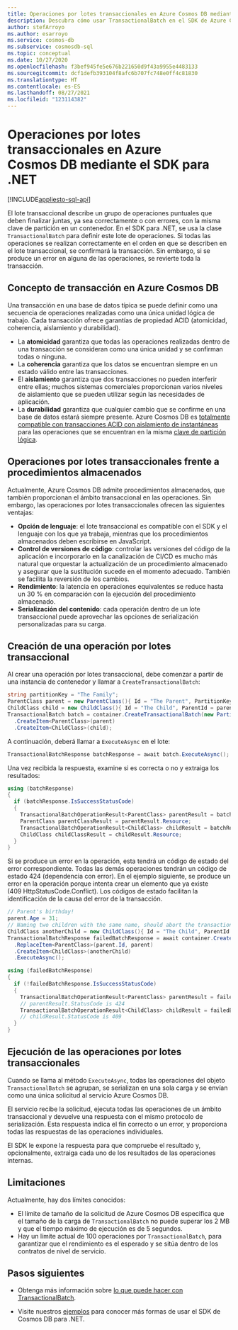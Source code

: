 ```yaml
---
title: Operaciones por lotes transaccionales en Azure Cosmos DB mediante el SDK para .NET
description: Descubra cómo usar TransactionalBatch en el SDK de Azure Cosmos DB para .NET para realizar un grupo de operaciones puntuales que finalicen bien correctamente, bien con errores.
author: stefArroyo
ms.author: esarroyo
ms.service: cosmos-db
ms.subservice: cosmosdb-sql
ms.topic: conceptual
ms.date: 10/27/2020
ms.openlocfilehash: f3bef945fe5e676b221650d9f43a9955e4483133
ms.sourcegitcommit: dcf1defb393104f8afc6b707fc748e0ff4c81830
ms.translationtype: HT
ms.contentlocale: es-ES
ms.lasthandoff: 08/27/2021
ms.locfileid: "123114382"
---
```

# <a name="transactional-batch-operations-in-azure-cosmos-db-using-the-net-sdk"></a>Operaciones por lotes transaccionales en Azure Cosmos DB mediante el SDK para .NET
[!INCLUDE[appliesto-sql-api](../includes/appliesto-sql-api.md)]

El lote transaccional describe un grupo de operaciones puntuales que deben finalizar juntas, ya sea correctamente o con errores, con la misma clave de partición en un contenedor. En el SDK para .NET, se usa la clase `TransactionalBatch` para definir este lote de operaciones. Si todas las operaciones se realizan correctamente en el orden en que se describen en el lote transaccional, se confirmará la transacción. Sin embargo, si se produce un error en alguna de las operaciones, se revierte toda la transacción.

## <a name="whats-a-transaction-in-azure-cosmos-db"></a>Concepto de transacción en Azure Cosmos DB

Una transacción en una base de datos típica se puede definir como una secuencia de operaciones realizadas como una única unidad lógica de trabajo. Cada transacción ofrece garantías de propiedad ACID (atomicidad, coherencia, aislamiento y durabilidad).

* La **atomicidad** garantiza que todas las operaciones realizadas dentro de una transacción se consideran como una única unidad y se confirman todas o ninguna.
* La **coherencia** garantiza que los datos se encuentran siempre en un estado válido entre las transacciones.
* El **aislamiento** garantiza que dos transacciones no pueden interferir entre ellas; muchos sistemas comerciales proporcionan varios niveles de aislamiento que se pueden utilizar según las necesidades de aplicación.
* La **durabilidad** garantiza que cualquier cambio que se confirme en una base de datos estará siempre presente.
Azure Cosmos DB es [totalmente compatible con transacciones ACID con aislamiento de instantáneas](database-transactions-optimistic-concurrency.md) para las operaciones que se encuentran en la misma [clave de partición lógica](../partitioning-overview.md).

## <a name="transactional-batch-operations-vs-stored-procedures"></a>Operaciones por lotes transaccionales frente a procedimientos almacenados

Actualmente, Azure Cosmos DB admite procedimientos almacenados, que también proporcionan el ámbito transaccional en las operaciones. Sin embargo, las operaciones por lotes transaccionales ofrecen las siguientes ventajas:

* **Opción de lenguaje**: el lote transaccional es compatible con el SDK y el lenguaje con los que ya trabaja, mientras que los procedimientos almacenados deben escribirse en JavaScript.
* **Control de versiones de código**: controlar las versiones del código de la aplicación e incorporarlo en la canalización de CI/CD es mucho más natural que orquestar la actualización de un procedimiento almacenado y asegurar que la sustitución sucede en el momento adecuado. También se facilita la reversión de los cambios.
* **Rendimiento**: la latencia en operaciones equivalentes se reduce hasta un 30 % en comparación con la ejecución del procedimiento almacenado.
* **Serialización del contenido**: cada operación dentro de un lote transaccional puede aprovechar las opciones de serialización personalizadas para su carga.

## <a name="how-to-create-a-transactional-batch-operation"></a>Creación de una operación por lotes transaccional

Al crear una operación por lotes transaccional, debe comenzar a partir de una instancia de contenedor y llamar a `CreateTransactionalBatch`:

```csharp
string partitionKey = "The Family";
ParentClass parent = new ParentClass(){ Id = "The Parent", PartitionKey = partitionKey, Name = "John", Age = 30 };
ChildClass child = new ChildClass(){ Id = "The Child", ParentId = parent.Id, PartitionKey = partitionKey };
TransactionalBatch batch = container.CreateTransactionalBatch(new PartitionKey(parent.PartitionKey)) 
  .CreateItem<ParentClass>(parent)
  .CreateItem<ChildClass>(child);
```

A continuación, deberá llamar a `ExecuteAsync` en el lote:

```csharp
TransactionalBatchResponse batchResponse = await batch.ExecuteAsync();
```

Una vez recibida la respuesta, examine si es correcta o no y extraiga los resultados:

```csharp
using (batchResponse)
{
  if (batchResponse.IsSuccessStatusCode)
  {
    TransactionalBatchOperationResult<ParentClass> parentResult = batchResponse.GetOperationResultAtIndex<ParentClass>(0);
    ParentClass parentClassResult = parentResult.Resource;
    TransactionalBatchOperationResult<ChildClass> childResult = batchResponse.GetOperationResultAtIndex<ChildClass>(1);
    ChildClass childClassResult = childResult.Resource;
  }
}
```

Si se produce un error en la operación, esta tendrá un código de estado del error correspondiente. Todas las demás operaciones tendrán un código de estado 424 (dependencia con error). En el ejemplo siguiente, se produce un error en la operación porque intenta crear un elemento que ya existe (409 HttpStatusCode.Conflict). Los códigos de estado facilitan la identificación de la causa del error de la transacción.

```csharp
// Parent's birthday!
parent.Age = 31;
// Naming two children with the same name, should abort the transaction
ChildClass anotherChild = new ChildClass(){ Id = "The Child", ParentId = parent.Id, PartitionKey = partitionKey };
TransactionalBatchResponse failedBatchResponse = await container.CreateTransactionalBatch(new PartitionKey(partitionKey))
  .ReplaceItem<ParentClass>(parent.Id, parent)
  .CreateItem<ChildClass>(anotherChild)
  .ExecuteAsync();

using (failedBatchResponse)
{
  if (!failedBatchResponse.IsSuccessStatusCode)
  {
    TransactionalBatchOperationResult<ParentClass> parentResult = failedBatchResponse.GetOperationResultAtIndex<ParentClass>(0);
    // parentResult.StatusCode is 424
    TransactionalBatchOperationResult<ChildClass> childResult = failedBatchResponse.GetOperationResultAtIndex<ChildClass>(1);
    // childResult.StatusCode is 409
  }
}
```

## <a name="how-are-transactional-batch-operations-executed"></a>Ejecución de las operaciones por lotes transaccionales

Cuando se llama al método `ExecuteAsync`, todas las operaciones del objeto `TransactionalBatch` se agrupan, se serializan en una sola carga y se envían como una única solicitud al servicio Azure Cosmos DB.

El servicio recibe la solicitud, ejecuta todas las operaciones de un ámbito transaccional y devuelve una respuesta con el mismo protocolo de serialización. Esta respuesta indica el fin correcto o un error, y proporciona todas las respuestas de las operaciones individuales.

El SDK le expone la respuesta para que compruebe el resultado y, opcionalmente, extraiga cada uno de los resultados de las operaciones internas.

## <a name="limitations"></a>Limitaciones

Actualmente, hay dos límites conocidos:

* El límite de tamaño de la solicitud de Azure Cosmos DB especifica que el tamaño de la carga de `TransactionalBatch` no puede superar los 2 MB y que el tiempo máximo de ejecución es de 5 segundos.
* Hay un límite actual de 100 operaciones por `TransactionalBatch`, para garantizar que el rendimiento es el esperado y se sitúa dentro de los contratos de nivel de servicio.

## <a name="next-steps"></a>Pasos siguientes

* Obtenga más información sobre [lo que puede hacer con TransactionalBatch](https://github.com/Azure/azure-cosmos-dotnet-v3/tree/master/Microsoft.Azure.Cosmos.Samples/Usage/TransactionalBatch).

* Visite nuestros [ejemplos](sql-api-dotnet-v3sdk-samples.md) para conocer más formas de usar el SDK de Cosmos DB para .NET.
